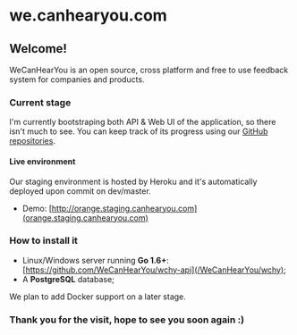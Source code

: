 # we.canhearyou.com

## Welcome! 

WeCanHearYou is an open source, cross platform and free to use feedback system for companies and products.

### Current stage

I'm currently bootstraping both API & Web UI of the application, so there isn't much to see. You can keep track of its progress using our [GitHub repositories](https://github.com/WeCanHearYou).

#### Live environment

Our staging environment is hosted by Heroku and it's automatically deployed upon commit on dev/master.

- Demo: [http://orange.staging.canhearyou.com](orange.staging.canhearyou.com)

### How to install it

- Linux/Windows server running **Go 1.6+**: [https://github.com/WeCanHearYou/wchy-api](/WeCanHearYou/wchy);
- A **PostgreSQL** database;

We plan to add Docker support on a later stage.

### Thank you for the visit, hope to see you soon again :)
